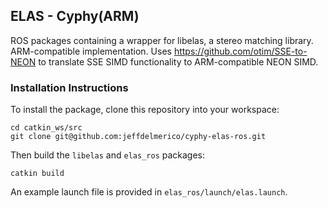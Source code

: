 ## ELAS - Cyphy(ARM)

ROS packages containing a wrapper for libelas, a stereo matching library. ARM-compatible implementation. Uses https://github.com/otim/SSE-to-NEON to translate SSE SIMD functionality to ARM-compatible NEON SIMD.

### Installation Instructions

To install the package, clone this repository into your workspace:

```
cd catkin_ws/src
git clone git@github.com:jeffdelmerico/cyphy-elas-ros.git
```

Then build the `libelas` and `elas_ros` packages:

```
catkin build 
```

An example launch file is provided in ``elas_ros/launch/elas.launch``. 
